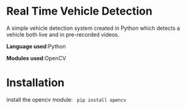 # Real Time Vehicle Detection
A simple vehicle detection system created in Python which detects a vehicle both live and in pre-recorded videos.

**Language used**:Python

**Modules used**:OpenCV


# Installation
install the opencv module:
``` pip install opencv```
